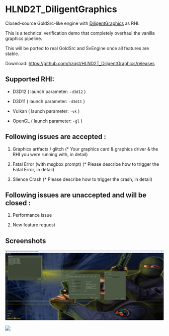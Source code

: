 # HLND2T_DiligentGraphics

Closed-source GoldSrc-like engine with [DiligentGraphics](https://github.com/DiligentGraphics/DiligentEngine) as RHI.

This is a technical verification demo that completely overhaul the vanilla graphics pipeline.

This will be ported to real GoldSrc and SvEngine once all features are stable.

Download: https://github.com/hzqst/HLND2T_DiligentGraphics/releases

## Supported RHI:

* D3D12 ( launch parameter: `-d3d12` )

* D3D11 ( launch parameter: `-d3d11` )

* Vulkan ( launch parameter: `-vk` )

* OpenGL ( launch parameter: `-gl` )

## Following issues are accepted :

1. Graphics artfacts / glitch (* Your graphics card & graphics driver & the RHI you were running with, in detail)

2. Fatal Error (with msgbox prompt) (* Please describe how to trigger the Fatal Error, in detail)

3. Slience Crash (* Please describe how to trigger the crash, in detail)

## Following issues are unaccepted and will be closed :

1. Performance issue

2. New feature request

## Screenshots

![](/img/1.png)

![](/img/2.png)